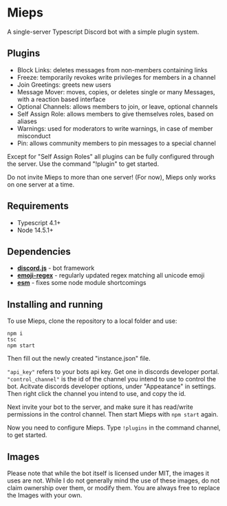# Mieps

A single-server Typescript Discord bot with a simple plugin system.

## Plugins

* Block Links: deletes messages from non-members containing links
* Freeze: temporarily revokes write privileges for members in a channel
* Join Greetings: greets new users
* Message Mover: moves, copies, or deletes single or many Messages, with a reaction based interface
* Optional Channels: allows members to join, or leave, optional channels
* Self Assign Role: allows members to give themselves roles, based on aliases
* Warnings: used for moderators to write warnings, in case of member misconduct
* Pin: allows community members to pin messages to a special channel

Except for "Self Assign Roles" all plugins can be fully configured through the server. Use the command "!plugin" to get started.

Do not invite Mieps to more than one server! (For now), Mieps only works on one server at a time.

## Requirements

* Typescript 4.1+
* Node 14.5.1+

## Dependencies

* __[discord.js](https://discord.js.org/)__ - bot framework
* __[emoji-regex](https://www.npmjs.com/package/emoji-regex)__ - regularly updated regex matching all unicode emoji
* __[esm](https://www.npmjs.com/package/esm)__ - fixes some node module shortcomings

## Installing and running

To use Mieps, clone the repository to a local folder and use:

```shell
npm i
tsc
npm start
```

Then fill out the newly created "instance.json" file.

`"api_key"` refers to your bots api key. Get one in discords developer portal.
`"control_channel"` is the id of the channel you intend to use to control the bot.
Acitvate discords developer options, under "Appeatance" in settings. Then right click the channel you intend to use, and copy the id.

Next invite your bot to the server, and make sure it has read/write permissions in the control channel. Then start Mieps with `npm start` again.

Now you need to configure Mieps. Type `!plugins` in the command channel, to get started.

## Images

Please note that while the bot itself is licensed under MIT, the images it uses are not. While I do not generally mind the use of these images, do not claim ownership over them, or modify them. You are always free to replace the Images with your own.
